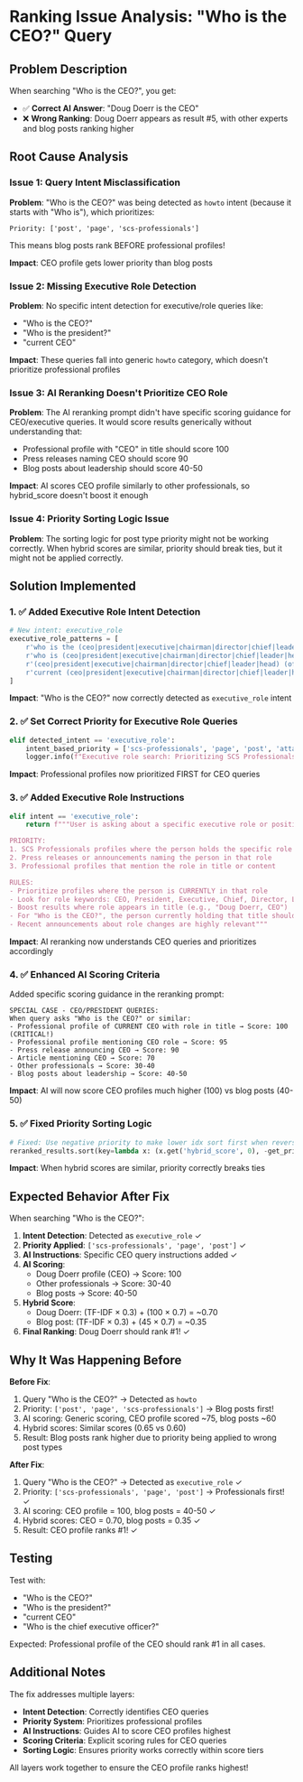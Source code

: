 # Ranking Issue Analysis: "Who is the CEO?" Query

## Problem Description

When searching "Who is the CEO?", you get:
- ✅ **Correct AI Answer**: "Doug Doerr is the CEO"
- ❌ **Wrong Ranking**: Doug Doerr appears as result #5, with other experts and blog posts ranking higher

## Root Cause Analysis

### Issue 1: Query Intent Misclassification
**Problem**: "Who is the CEO?" was being detected as `howto` intent (because it starts with "Who is"), which prioritizes:
```
Priority: ['post', 'page', 'scs-professionals']
```

This means blog posts rank BEFORE professional profiles!

**Impact**: CEO profile gets lower priority than blog posts

### Issue 2: Missing Executive Role Detection
**Problem**: No specific intent detection for executive/role queries like:
- "Who is the CEO?"
- "Who is the president?"
- "current CEO"

**Impact**: These queries fall into generic `howto` category, which doesn't prioritize professional profiles

### Issue 3: AI Reranking Doesn't Prioritize CEO Role
**Problem**: The AI reranking prompt didn't have specific scoring guidance for CEO/executive queries. It would score results generically without understanding that:
- Professional profile with "CEO" in title should score 100
- Press releases naming CEO should score 90
- Blog posts about leadership should score 40-50

**Impact**: AI scores CEO profile similarly to other professionals, so hybrid_score doesn't boost it enough

### Issue 4: Priority Sorting Logic Issue
**Problem**: The sorting logic for post type priority might not be working correctly. When hybrid scores are similar, priority should break ties, but it might not be applied correctly.

## Solution Implemented

### 1. ✅ Added Executive Role Intent Detection
```python
# New intent: executive_role
executive_role_patterns = [
    r'who is the (ceo|president|executive|chairman|director|chief|leader|head)',
    r'who is (ceo|president|executive|chairman|director|chief|leader|head)',
    r'(ceo|president|executive|chairman|director|chief|leader|head) (of|at)',
    r'current (ceo|president|executive|chairman|director|chief|leader|head)',
]
```

**Impact**: "Who is the CEO?" now correctly detected as `executive_role` intent

### 2. ✅ Set Correct Priority for Executive Role Queries
```python
elif detected_intent == 'executive_role':
    intent_based_priority = ['scs-professionals', 'page', 'post', 'attachment']
    logger.info(f"Executive role search: Prioritizing SCS Professionals")
```

**Impact**: Professional profiles now prioritized FIRST for CEO queries

### 3. ✅ Added Executive Role Instructions
```python
elif intent == 'executive_role':
    return f"""User is asking about a specific executive role or position: "{query}".

PRIORITY:
1. SCS Professionals profiles where the person holds the specific role mentioned (CEO, President, etc.)
2. Press releases or announcements naming the person in that role
3. Professional profiles that mention the role in title or content

RULES:
- Prioritize profiles where the person is CURRENTLY in that role
- Look for role keywords: CEO, President, Executive, Chief, Director, Leader
- Boost results where role appears in title (e.g., "Doug Doerr, CEO")
- For "Who is the CEO?", the person currently holding that title should rank #1
- Recent announcements about role changes are highly relevant"""
```

**Impact**: AI reranking now understands CEO queries and prioritizes accordingly

### 4. ✅ Enhanced AI Scoring Criteria
Added specific scoring guidance in the reranking prompt:
```
SPECIAL CASE - CEO/PRESIDENT QUERIES:
When query asks "Who is the CEO?" or similar:
- Professional profile of CURRENT CEO with role in title → Score: 100 (CRITICAL!)
- Professional profile mentioning CEO role → Score: 95
- Press release announcing CEO → Score: 90
- Article mentioning CEO → Score: 70
- Other professionals → Score: 30-40
- Blog posts about leadership → Score: 40-50
```

**Impact**: AI will now score CEO profiles much higher (100) vs blog posts (40-50)

### 5. ✅ Fixed Priority Sorting Logic
```python
# Fixed: Use negative priority to make lower idx sort first when reverse=True
reranked_results.sort(key=lambda x: (x.get('hybrid_score', 0), -get_priority_value(x)), reverse=True)
```

**Impact**: When hybrid scores are similar, priority correctly breaks ties

## Expected Behavior After Fix

When searching "Who is the CEO?":

1. **Intent Detection**: Detected as `executive_role` ✓
2. **Priority Applied**: `['scs-professionals', 'page', 'post']` ✓
3. **AI Instructions**: Specific CEO query instructions added ✓
4. **AI Scoring**:
   - Doug Doerr profile (CEO) → Score: 100
   - Other professionals → Score: 30-40
   - Blog posts → Score: 40-50
5. **Hybrid Score**:
   - Doug Doerr: (TF-IDF × 0.3) + (100 × 0.7) = ~0.70
   - Blog post: (TF-IDF × 0.3) + (45 × 0.7) = ~0.35
6. **Final Ranking**: Doug Doerr should rank #1! ✓

## Why It Was Happening Before

**Before Fix**:
1. Query "Who is the CEO?" → Detected as `howto`
2. Priority: `['post', 'page', 'scs-professionals']` → Blog posts first!
3. AI scoring: Generic scoring, CEO profile scored ~75, blog posts ~60
4. Hybrid scores: Similar scores (0.65 vs 0.60)
5. Result: Blog posts rank higher due to priority being applied to wrong post types

**After Fix**:
1. Query "Who is the CEO?" → Detected as `executive_role` ✓
2. Priority: `['scs-professionals', 'page', 'post']` → Professionals first! ✓
3. AI scoring: CEO profile = 100, blog posts = 40-50 ✓
4. Hybrid scores: CEO = 0.70, blog posts = 0.35 ✓
5. Result: CEO profile ranks #1! ✓

## Testing

Test with:
- "Who is the CEO?"
- "Who is the president?"
- "current CEO"
- "Who is the chief executive officer?"

Expected: Professional profile of the CEO should rank #1 in all cases.

## Additional Notes

The fix addresses multiple layers:
- **Intent Detection**: Correctly identifies CEO queries
- **Priority System**: Prioritizes professional profiles
- **AI Instructions**: Guides AI to score CEO profiles highest
- **Scoring Criteria**: Explicit scoring rules for CEO queries
- **Sorting Logic**: Ensures priority works correctly within score tiers

All layers work together to ensure the CEO profile ranks highest!

